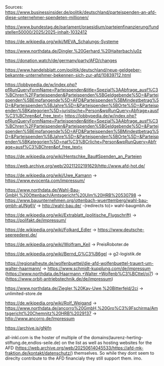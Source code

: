 Sources: 
https://www.businessinsider.de/politik/deutschland/parteispenden-an-afd-diese-unternehmer-spendeten-millionen/

https://www.bundestag.de/parlament/praesidium/parteienfinanzierung/fundstellen50000/2025/2025-inhalt-1032412

https://de.wikipedia.org/wiki/MEVA_Schalungs-Systeme

https://www.northdata.de/Dingler,%20Gerhard,%20Haiterbach/u0z

https://donation.watch/de/germany/party/AFD/changes

https://www.handelsblatt.com/politik/deutschland/neue-geldgeber-bekannte-unternehmer-bekennen-sich-zur-afd/10839712.html

https://lobbypedia.de/w/index.php?pfRunQueryFormName=Parteispenden&title=Spezial%3AAbfrage_ausf%C3%BChren%2FParteispenden&Parteispenden%5BGeldgebende%5D=&Parteispenden%5BEmpfangende%5D=AFD&Parteispenden%5BMindestbetrag%5D=&Parteispenden%5BJahre%5D=&Parteispenden%5BOrte%5D=&Parteispenden%5BKategorien%5D=juristische+Person&wpRunQuery=Abfrage+ausf%C3%BChren&pf_free_text=
https://lobbypedia.de/w/index.php?pfRunQueryFormName=Parteispenden&title=Spezial%3AAbfrage_ausf%C3%BChren%2FParteispenden&Parteispenden%5BGeldgebende%5D=&Parteispenden%5BEmpfangende%5D=AFD&Parteispenden%5BMindestbetrag%5D=&Parteispenden%5BJahre%5D=&Parteispenden%5BOrte%5D=&Parteispenden%5BKategorien%5D=nat%C3%BCrliche+Person&wpRunQuery=Abfrage+ausf%C3%BChren&pf_free_text=

https://de.wikipedia.org/wiki/Hentschke_Bau#Spenden_an_Parteien


https://web.archive.org/web/20211202191629/http://www.afd-hot.de/

https://de.wikipedia.org/wiki/Uwe_Kamann -> https://www.evocenta.com/impressum/

https://www.northdata.de/Wahl-Bau-GmbH,%20Ottenbach/Amtsgericht%20Ulm%20HRB%20530798 -> https://www.bauunternehmen.org/ottenbach-wuerttemberg/wahl-bau-gmbh-aUNg6V -> http://wahl-bau.de/ -(redirects to)> wahl-baugmbh.de

https://de.wikipedia.org/wiki/Extrablatt_(politische_Flugschrift) -> https://polifakt.de/impressum/

https://de.wikipedia.org/wiki/Folkard_Edler -> https://www.deutsche-seereederei.de/

https://de.wikipedia.org/wiki/Wolfram_Keil -> PreisRoboter.de

https://de.wikipedia.org/wiki/Bernd_G%C3%B6gel -> g2-logistik.de

https://regionalheute.de/wolfenbuettel/die-afd-wolfenbuettel-trauert-um-walter-haarmann/ -> https://www.schmidt-kupplung.com/de/impressum (https://www.northdata.de/Haarmann,+Walter,+Wolfenb%C3%BCttel/oj7) -> (https://www.orbit-antriebstechnik.de/de/impressum)

https://www.northdata.de/Ziegler,%20Kay-Uwe,%20Bitterfeld/2ci -> unlimited-store.de

https://de.wikipedia.org/wiki/Rolf_Weigand -> https://www.northdata.de/ancorro%20GmbH,%20Gro%C3%9Fschirma/Amtsgericht%20Chemnitz%20HRB%2029137 -> http://www.ancorro.de/Impressum

https://archive.is/gNjfn

all-inkl.com is the hoster of multiple of the domains(laurenz-herting-stiftung.de,endlos-seile.de) on the list as well as hosting websites for the AFD (https://web.archive.org/web/20250614045533/https://afd-mk-fraktion.de/kontakt/datenschutz/) themselves. So while they dont seem to direclty contribute to the AFD financialy they still support them. imo. 